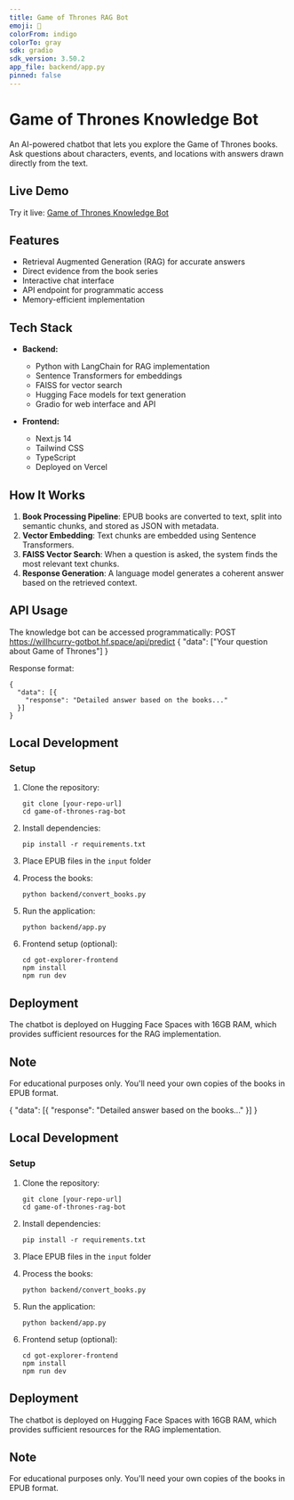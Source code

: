 ```yaml
---
title: Game of Thrones RAG Bot
emoji: 🐉
colorFrom: indigo
colorTo: gray
sdk: gradio
sdk_version: 3.50.2
app_file: backend/app.py
pinned: false
---
```


# Game of Thrones Knowledge Bot

An AI-powered chatbot that lets you explore the Game of Thrones books. Ask questions about characters, events, and locations with answers drawn directly from the text.

## Live Demo

Try it live: [Game of Thrones Knowledge Bot](https://huggingface.co/spaces/willhcurry/gotbot)

## Features
- Retrieval Augmented Generation (RAG) for accurate answers
- Direct evidence from the book series
- Interactive chat interface
- API endpoint for programmatic access
- Memory-efficient implementation

## Tech Stack
- **Backend:**
  - Python with LangChain for RAG implementation
  - Sentence Transformers for embeddings
  - FAISS for vector search
  - Hugging Face models for text generation
  - Gradio for web interface and API

- **Frontend:**
  - Next.js 14
  - Tailwind CSS
  - TypeScript
  - Deployed on Vercel

## How It Works

1. **Book Processing Pipeline**: EPUB books are converted to text, split into semantic chunks, and stored as JSON with metadata.
2. **Vector Embedding**: Text chunks are embedded using Sentence Transformers.
3. **FAISS Vector Search**: When a question is asked, the system finds the most relevant text chunks.
4. **Response Generation**: A language model generates a coherent answer based on the retrieved context.

## API Usage

The knowledge bot can be accessed programmatically:
POST https://willhcurry-gotbot.hf.space/api/predict
{
"data": ["Your question about Game of Thrones"]
}

Response format:
```
{
  "data": [{
    "response": "Detailed answer based on the books..."
  }]
}
```

## Local Development

### Setup

1. Clone the repository:
   ```
   git clone [your-repo-url]
   cd game-of-thrones-rag-bot
   ```

2. Install dependencies:
   ```
   pip install -r requirements.txt
   ```

3. Place EPUB files in the `input` folder

4. Process the books:
   ```
   python backend/convert_books.py
   ```

5. Run the application:
   ```
   python backend/app.py
   ```

6. Frontend setup (optional):
   ```
   cd got-explorer-frontend
   npm install
   npm run dev
   ```

## Deployment

The chatbot is deployed on Hugging Face Spaces with 16GB RAM, which provides sufficient resources for the RAG implementation.

## Note

For educational purposes only. You'll need your own copies of the books in EPUB format.

{
"data": [{
"response": "Detailed answer based on the books..."
}]
}


## Local Development

### Setup

1. Clone the repository:
   ```
   git clone [your-repo-url]
   cd game-of-thrones-rag-bot
   ```

2. Install dependencies:
   ```
   pip install -r requirements.txt
   ```

3. Place EPUB files in the `input` folder

4. Process the books:
   ```
   python backend/convert_books.py
   ```

5. Run the application:
   ```
   python backend/app.py
   ```

6. Frontend setup (optional):
   ```
   cd got-explorer-frontend
   npm install
   npm run dev
   ```

## Deployment

The chatbot is deployed on Hugging Face Spaces with 16GB RAM, which provides sufficient resources for the RAG implementation.

## Note

For educational purposes only. You'll need your own copies of the books in EPUB format.